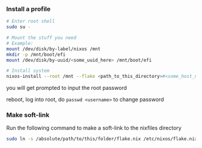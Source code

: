 ### Install a profile
```sh
# Enter root shell
sudo su -
```

```sh
# Mount the stuff you need
# Example:
mount /dev/disk/by-label/nixos /mnt
mkdir -p /mnt/boot/efi
mount /dev/disk/by-uuid/<some_uuid_here> /mnt/boot/efi
```

```sh
# Install system
nixos-install --root /mnt --flake <path_to_this_directory>#<some_host_name_here>
```
you will get prompted to input the root password

reboot, log into root, do `passwd <username>` to change password

### Make soft-link
Run the following command to make a soft-link to the nixfiles directory

```sh
sudo ln -s /absolute/path/to/this/folder/flake.nix /etc/nixos/flake.nix
```
